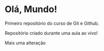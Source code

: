 # Olá, Mundo!
 Primeiro repositório do curso de Git e Github.

Repositório criado durante uma aula ao vivo!

Mais uma alteração
